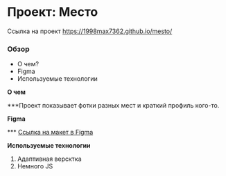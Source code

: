# Проект: Место

Ссылка на проект
https://1998max7362.github.io/mesto/
### Обзор
* О чем?
* Figma
* Используемые технологии

**О чем**

***Проект показывает фотки разных мест и краткий профиль кого-то.

**Figma**

*** [Ссылка на макет в Figma](https://www.figma.com/file/2cn9N9jSkmxD84oJik7xL7/JavaScript.-Sprint-4?node-id=0%3A1)

**Используемые технологии**
 
1) Адаптивная версктка
2) Немного JS

